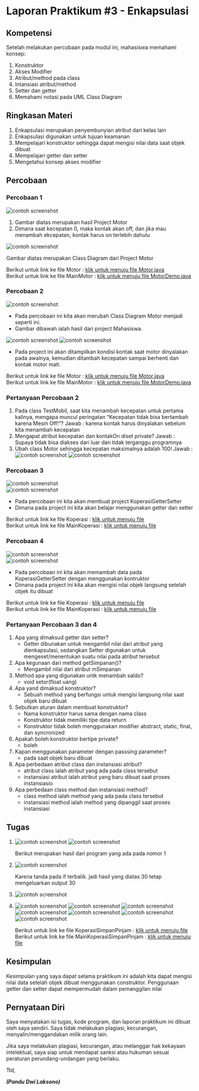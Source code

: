 # Laporan Praktikum #3 - Enkapsulasi

## Kompetensi

Setelah melakukan percobaan pada modul ini, mahasiswa memahami konsep:
1. Konstruktor
2. Akses Modifier
3. Atribut/method pada class
4. Intansiasi atribut/method
5. Setter dan getter
6. Memahami notasi pada UML Class Diagram

## Ringkasan Materi

1. Enkapsulasi merupakan penyembunyian atribut dari kelas lain
2. Enkapsulasi digunakan untuk tujuan keamanan
3. Mempelajari konstruktor sehingga dapat mengisi nilai data saat objek dibuat
4. Mempelajari getter dan setter
5. Mengetahui konsep akses modifier

## Percobaan

### Percobaan 1

![contoh screenshot](img/percobaan1.png)<br>

1. Gambar diatas merupakan hasil Project Motor
2. Dimana saat kecepatan 0, maka kontak akan off, dan jika mau menambah ekcepatan, kontak harus on terlebih dahulu

![contoh screenshot](img/uml_motor.png)<br>

Gambar diatas merupakan Class Diagram dari Project Motor

Berikut untuk link ke file Motor : [klik untuk menuju file Motor.java](../../src/3_Enkapsulasi/Motor1941723006Pandu.java)<br>
Berikut untuk link ke file MainMotor : [klik untuk menuju file MotorDemo.java](../../src/3_Enkapsulasi/MotorDemo1941723006Pandu.java)

### Percobaan 2

![contoh screenshot](img/uml_motor_new.png)
- Pada percobaan ini kita akan merubah Class Diagram Motor menjadi seperti ini.
- Gambar dibawah ialah hasil dari project Mahasiswa.

![contoh screenshot](img/percobaan1.png)
![contoh screenshot](img/percobaan1-2.png)
- Pada project ini akan ditampilkan kondisi kontak saat motor dinyalakan pada awalnya, kemudian ditambah kecepatan sampai berhenti dan kontak motor mati.

Berikut untuk link ke file Motor : [klik untuk menuju file Motor.java](../../src/3_Enkapsulasi/Motor1941723006Pandu.java)<br>
Berikut untuk link ke file MainMotor : [klik untuk menuju file MotorDemo.java](../../src/3_Enkapsulasi/MotorDemo1941723006Pandu.java)

### Pertanyaan Percobaan 2
  1. Pada class TestMobil, saat kita menambah kecepatan untuk pertama kalinya, mengapa muncul peringatan “Kecepatan tidak bisa bertambah karena Mesin Off!”?
      Jawab :
      karena kontak harus dinyalakan sebelum kita menambah kecepatan
  2. Mengapat atribut kecepatan dan kontakOn diset private?
      Jawab :
      Supaya tidak bisa diakses dari luar dan tidak terganggu programnya
  3. Ubah class Motor sehingga kecepatan maksimalnya adalah 100!
      Jawab :
      ![contoh screenshot](img/percobaan2no3.png)
      ![contoh screenshot](img/percobaan2no3-2.png)


### Percobaan 3

![contoh screenshot](img/percobaan3.png)<br>
![contoh screenshot](img/percobaan3-2.png)
- Pada percobaan ini kita akan membuat project KoperasiGetterSetter
- Dimana pada project ini kita akan belajar menggunakan getter dan setter

Berikut untuk link ke file Koperasi : [klik untuk menuju file ](../../src/3_Enkapsulasi/Anggota1941723006Pandu.java)<br>
Berikut untuk link ke file MainKoperasi : [klik untuk menuju file ](../../src/3_Enkapsulasi/KoperasiDemo1941723006Pandu.java)  


### Percobaan 4

![contoh screenshot](img/percobaan4.png)<br>
![contoh screenshot](img/percobaan4-2.png)
- Pada percobaan ini kita akan memambah data pada KoperasiGetterSetter dengan menggunakan kontruktor
- Dimana pada project ini kita akan mengisi nilai objek langsung setelah objek itu dibuat

Berikut untuk link ke file Koperasi : [klik untuk menuju file ](../../src/3_Enkapsulasi/Anggota1941723006Pandu.java)<br>
Berikut untuk link ke file MainKoperasi : [klik untuk menuju file ](../../src/3_Enkapsulasi/KoperasiDemo1941723006Pandu.java)  

### Pertanyaan Percobaan 3 dan 4
1. Apa yang dimaksud getter dan setter?
    - Getter dibunakan untuk mengambil nilai dari atribut yang dienkapsulasi, sedangkan Setter digunakan untuk mengeset/menentukan suatu nilai pada atribut tersebut
2. Apa kegunaan dari method getSimpanan()?
    - Mengambil nilai dari atribut mSimpanan
3. Method apa yang digunakan untk menambah saldo?
    - void setor(float uang)
4. Apa yand dimaksud konstruktor?
    - Sebuah method yang berfungsi untuk mengisi langsung nilai saat objek baru dibuat
5. Sebutkan aturan dalam membuat konstruktor?
    - Nama konstruktor harus sama dengan nama class
    - Konstruktor tidak memiliki tipe data return
    - Konstruktor tidak boleh menggunakan modifier abstract, static, final, dan syncronized
6. Apakah boleh konstruktor bertipe private?
    - boleh
7. Kapan menggunakan parameter dengan passsing parameter?
    - pada saat objek baru dibuat
8. Apa perbedaan atribut class dan instansiasi atribut?
    - atribut class ialah atribut yang ada pada class tersebut
    - instansiasi atribut ialah atribut yang baru dibuat saat proses instansiasio
9. Apa perbedaan class method dan instansiasi method?
    - class method ialah method yang ada pada class tersebut
    - instansiasi method ialah method yang dipanggil saat proses instansiasi

## Tugas
1. ![contoh screenshot](img/tugas_no1-1.png)
   ![contoh screenshot](img/tugas_no1-2.png)

   Berikut merupakan hasil dari program yang ada pada nomor 1

2. ![contoh screenshot](img/tugas_no2.png)
   
   Karena tanda pada if terbalik. jadi hasil yang diatas 30 tetap mengeluarkan output 30

3. ![contoh screenshot](img/tugas_no3.png)

4.  ![contoh screenshot](img/tugas_no4-1.png)
       ![contoh screenshot](img/tugas_no4-2.png)
       ![contoh screenshot](img/tugas_no4-3.png)
       ![contoh screenshot](img/tugas_no4-4.png)
       ![contoh screenshot](img/tugas_no4-5.png)
       ![contoh screenshot](img/tugas_no4-6.png)
       ![contoh screenshot](img/tugas_no4-7.png)

       Berikut untuk link ke file KoperasiSimpanPinjam : [klik untuk menuju file ](../../src/3_Enkapsulasi/Tugas_no_4/Anggota1941723006Pandu.java)<br>
       Berikut untuk link ke file MainKoperasiSimpanPinjam : [klik untuk menuju file ](../../src/3_Enkapsulasi/Tugas_no_4/TestKoperasi1941723006Pandu.java)




## Kesimpulan

Kesimpulan yang saya dapat selama praktikum ini adalah kita dapat mengisi nilai data setelah objek dibuat menggunakan construktor. Penggunaan getter dan setter dapat mempermudah dalam pemanggilan nilai

## Pernyataan Diri

Saya menyatakan isi tugas, kode program, dan laporan praktikum ini dibuat oleh saya sendiri. Saya tidak melakukan plagiasi, kecurangan, menyalin/menggandakan milik orang lain.

Jika saya melakukan plagiasi, kecurangan, atau melanggar hak kekayaan intelektual, saya siap untuk mendapat sanksi atau hukuman sesuai peraturan perundang-undangan yang berlaku.

Ttd,

***(Pandu Dwi Laksono)***
